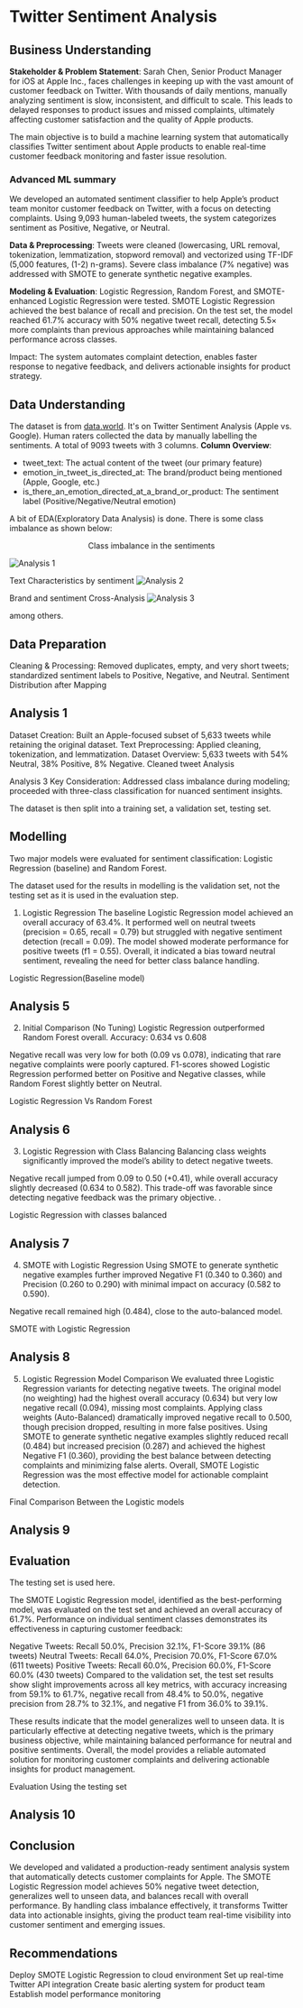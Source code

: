 
# Twitter Sentiment Analysis
## Business Understanding
**Stakeholder & Problem Statement**: Sarah Chen, Senior Product Manager for iOS at Apple Inc., faces challenges in keeping up with the vast amount of customer feedback on Twitter. With thousands of daily mentions, manually analyzing sentiment is slow, inconsistent, and difficult to scale. This leads to delayed responses to product issues and missed complaints, ultimately affecting customer satisfaction and the quality of Apple products.

The main objective is to build a machine learning system that automatically classifies Twitter sentiment about Apple products to enable real-time customer feedback monitoring and faster issue resolution.
### Advanced ML summary
We developed an automated sentiment classifier to help Apple’s product team monitor customer feedback on Twitter, with a focus on detecting complaints. Using 9,093 human-labeled tweets, the system categorizes sentiment as Positive, Negative, or Neutral.

**Data & Preprocessing**: Tweets were cleaned (lowercasing, URL removal, tokenization, lemmatization, stopword removal) and vectorized using TF-IDF (5,000 features, (1-2) n-grams). Severe class imbalance (7% negative) was addressed with SMOTE to generate synthetic negative examples.

**Modeling & Evaluation**: Logistic Regression, Random Forest, and SMOTE-enhanced Logistic Regression were tested. SMOTE Logistic Regression achieved the best balance of recall and precision. On the test set, the model reached 61.7% accuracy with 50% negative tweet recall, detecting 5.5× more complaints than previous approaches while maintaining balanced performance across classes.

Impact: The system automates complaint detection, enables faster response to negative feedback, and delivers actionable insights for product strategy.
## Data Understanding
The dataset is from [data.world](https://data.world/crowdflower/brands-and-product-emotions). It's on Twitter Sentiment Analysis (Apple vs. Google). Human raters collected the data by manually labelling the sentiments. A total of 9093 tweets with 3 columns.
**Column Overview**:
- tweet_text: The actual content of the tweet (our primary feature)
- emotion_in_tweet_is_directed_at: The brand/product being mentioned (Apple, Google, etc.)
- is_there_an_emotion_directed_at_a_brand_or_product: The sentiment label (Positive/Negative/Neutral emotion)

A bit of EDA(Exploratory Data Analysis) is done. 
There is some class imbalance as shown below:

<p align ='center'>Class imbalance in the sentiments</p>

![Analysis 1](https://github.com/dennischesire/GROUP11-PROJECT/blob/ivy/images/Screenshot%20(117).png)

Text Characteristics by sentiment
![Analysis 2](https://github.com/dennischesire/GROUP11-PROJECT/blob/ivy/images/Screenshot%20(110).png)

Brand and sentiment Cross-Analysis
![Analysis 3](https://github.com/dennischesire/GROUP11-PROJECT/blob/ivy/images/Screenshot%20(111).png)

among others.
## Data Preparation
Cleaning & Processing: Removed duplicates, empty, and very short tweets; standardized sentiment labels to Positive, Negative, and Neutral.
Sentiment Distribution after Mapping

## Analysis 1

Dataset Creation: Built an Apple-focused subset of 5,633 tweets while retaining the original dataset.
Text Preprocessing: Applied cleaning, tokenization, and lemmatization.
Dataset Overview: 5,633 tweets with 54% Neutral, 38% Positive, 8% Negative.
Cleaned tweet Analysis

Analysis 3 Key Consideration: Addressed class imbalance during modeling; proceeded with three-class classification for nuanced sentiment insights.

The dataset is then split into a training set, a validation set, testing set.

## Modelling
Two major models were evaluated for sentiment classification: Logistic Regression (baseline) and Random Forest.

The dataset used for the results in modelling is the validation set, not the testing set as it is used in the evaluation step.

1. Logistic Regression
The baseline Logistic Regression model achieved an overall accuracy of 63.4%. It performed well on neutral tweets (precision = 0.65, recall = 0.79) but struggled with negative sentiment detection (recall = 0.09). The model showed moderate performance for positive tweets (f1 = 0.55). Overall, it indicated a bias toward neutral sentiment, revealing the need for better class balance handling.

Logistic Regression(Baseline model)

## Analysis 5

2. Initial Comparison (No Tuning)
Logistic Regression outperformed Random Forest overall. Accuracy: 0.634 vs 0.608

Negative recall was very low for both (0.09 vs 0.078), indicating that rare negative complaints were poorly captured. F1-scores showed Logistic Regression performed better on Positive and Negative classes, while Random Forest slightly better on Neutral.

Logistic Regression Vs Random Forest

## Analysis 6

3. Logistic Regression with Class Balancing
Balancing class weights significantly improved the model’s ability to detect negative tweets.

Negative recall jumped from 0.09 to 0.50 (+0.41), while overall accuracy slightly decreased (0.634 to 0.582). This trade-off was favorable since detecting negative feedback was the primary objective. .

Logistic Regression with classes balanced

## Analysis 7

4. SMOTE with Logistic Regression
Using SMOTE to generate synthetic negative examples further improved Negative F1 (0.340 to 0.360) and Precision (0.260 to 0.290) with minimal impact on accuracy (0.582 to 0.590).

Negative recall remained high (0.484), close to the auto-balanced model.

SMOTE with Logistic Regression

## Analysis 8

5. Logistic Regression Model Comparison
We evaluated three Logistic Regression variants for detecting negative tweets. The original model (no weighting) had the highest overall accuracy (0.634) but very low negative recall (0.094), missing most complaints. Applying class weights (Auto-Balanced) dramatically improved negative recall to 0.500, though precision dropped, resulting in more false positives. Using SMOTE to generate synthetic negative examples slightly reduced recall (0.484) but increased precision (0.287) and achieved the highest Negative F1 (0.360), providing the best balance between detecting complaints and minimizing false alerts. Overall, SMOTE Logistic Regression was the most effective model for actionable complaint detection.

Final Comparison Between the Logistic models

## Analysis 9

## Evaluation
The testing set is used here.

The SMOTE Logistic Regression model, identified as the best-performing model, was evaluated on the test set and achieved an overall accuracy of 61.7%. Performance on individual sentiment classes demonstrates its effectiveness in capturing customer feedback:

Negative Tweets: Recall 50.0%, Precision 32.1%, F1-Score 39.1% (86 tweets)
Neutral Tweets: Recall 64.0%, Precision 70.0%, F1-Score 67.0% (611 tweets)
Positive Tweets: Recall 60.0%, Precision 60.0%, F1-Score 60.0% (430 tweets)
Compared to the validation set, the test set results show slight improvements across all key metrics, with accuracy increasing from 59.1% to 61.7%, negative recall from 48.4% to 50.0%, negative precision from 28.7% to 32.1%, and negative F1 from 36.0% to 39.1%.

These results indicate that the model generalizes well to unseen data. It is particularly effective at detecting negative tweets, which is the primary business objective, while maintaining balanced performance for neutral and positive sentiments. Overall, the model provides a reliable automated solution for monitoring customer complaints and delivering actionable insights for product management.

Evaluation Using the testing set

## Analysis 10

## Conclusion
We developed and validated a production-ready sentiment analysis system that automatically detects customer complaints for Apple. The SMOTE Logistic Regression model achieves 50% negative tweet detection, generalizes well to unseen data, and balances recall with overall performance. By handling class imbalance effectively, it transforms Twitter data into actionable insights, giving the product team real-time visibility into customer sentiment and emerging issues.

## Recommendations
Deploy SMOTE Logistic Regression to cloud environment
Set up real-time Twitter API integration
Create basic alerting system for product team
Establish model performance monitoring
